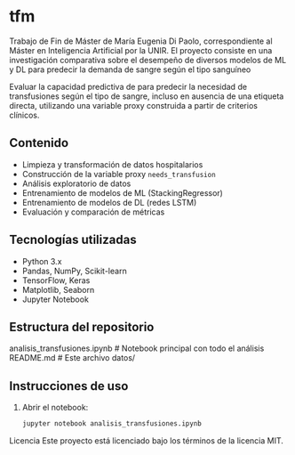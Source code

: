 # tfm
Trabajo de Fin de Máster de María Eugenia Di Paolo, correspondiente al Máster en Inteligencia Artificial por la UNIR. El proyecto consiste en una investigación comparativa sobre el desempeño de diversos modelos de ML y DL para predecir la demanda de sangre según el tipo sanguíneo

Evaluar la capacidad predictiva de  para predecir la necesidad de transfusiones según el tipo de sangre, incluso en ausencia de una etiqueta directa, utilizando una variable proxy construida a partir de criterios clínicos.

## Contenido

- Limpieza y transformación de datos hospitalarios
- Construcción de la variable proxy `needs_transfusion`
- Análisis exploratorio de datos
- Entrenamiento de modelos de ML (StackingRegressor)
- Entrenamiento de modelos de DL (redes LSTM)
- Evaluación y comparación de métricas

## Tecnologías utilizadas

- Python 3.x
- Pandas, NumPy, Scikit-learn
- TensorFlow, Keras
- Matplotlib, Seaborn
- Jupyter Notebook

##  Estructura del repositorio

analisis_transfusiones.ipynb # Notebook principal con todo el análisis
README.md # Este archivo
datos/

## Instrucciones de uso

1. Abrir el notebook:

   ```bash
   jupyter notebook analisis_transfusiones.ipynb

Licencia
Este proyecto está licenciado bajo los términos de la licencia MIT.

